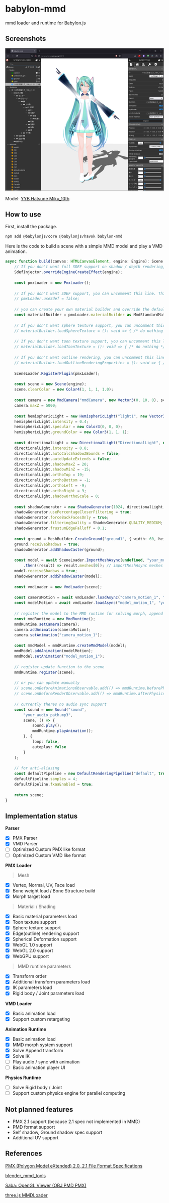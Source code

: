 # babylon-mmd

mmd loader and runtime for Babylon.js

## Screenshots

![screenshot](./docs/fig1.png)

Model: [YYB Hatsune Miku_10th](https://www.deviantart.com/sanmuyyb/art/YYB-Hatsune-Miku-10th-DL-702119716)

## How to use

First, install the package.
```bash
npm add @babylonjs/core @babylonjs/havok babylon-mmd
```

Here is the code to build a scene with a simple MMD model and play a VMD animation.
```typescript
async function build(canvas: HTMLCanvasElement, engine: Engine): Scene {
    // If you don't want full SDEF support on shadow / depth rendering, you can comment out this line as well. While using SDEF can provide similar results to MMD, it comes with a higher cost.
    SdefInjector.overrideEngineCreateEffect(engine);

    const pmxLoader = new PmxLoader();

    // If you don't want SDEF support, you can uncomment this line. This can save some performance.
    // pmxLoader.useSdef = false;
    
    // you can create your own material builder and override the default one for custom shading
    const materialBuilder = pmxLoader.materialBuilder as MmdStandardMaterialBuilder;

    // If you don't want sphere texture support, you can uncomment this line. This can save some performance.
    // materialBuilder.loadSphereTexture = (): void => { /* do nothing */ };

    // If you don't want toon texture support, you can uncomment this line. This can save some performance.
    // materialBuilder.loadToonTexture = (): void => { /* do nothing */ };

    // If you don't want outline rendering, you can uncomment this line. This rendering operation can be quite expensive.
    // materialBuilder.loadOutlineRenderingProperties = (): void => { /* do nothing */ };
    
    SceneLoader.RegisterPlugin(pmxLoader);

    const scene = new Scene(engine);
    scene.clearColor = new Color4(1, 1, 1, 1.0);

    const camera = new MmdCamera("mmdCamera", new Vector3(0, 10, 0), scene);
    camera.maxZ = 5000;

    const hemisphericLight = new HemisphericLight("light1", new Vector3(0, 1, 0), scene);
    hemisphericLight.intensity = 0.4;
    hemisphericLight.specular = new Color3(0, 0, 0);
    hemisphericLight.groundColor = new Color3(1, 1, 1);

    const directionalLight = new DirectionalLight("DirectionalLight", new Vector3(0.5, -1, 1), scene);
    directionalLight.intensity = 0.8;
    directionalLight.autoCalcShadowZBounds = false;
    directionalLight.autoUpdateExtends = false;
    directionalLight.shadowMaxZ = 20;
    directionalLight.shadowMinZ = -15;
    directionalLight.orthoTop = 19;
    directionalLight.orthoBottom = -1;
    directionalLight.orthoLeft = -9;
    directionalLight.orthoRight = 9;
    directionalLight.shadowOrthoScale = 0;

    const shadowGenerator = new ShadowGenerator(1024, directionalLight, true, camera);
    shadowGenerator.usePercentageCloserFiltering = true;
    shadowGenerator.forceBackFacesOnly = true;
    shadowGenerator.filteringQuality = ShadowGenerator.QUALITY_MEDIUM;
    shadowGenerator.frustumEdgeFalloff = 0.1;
    
    const ground = MeshBuilder.CreateGround("ground1", { width: 60, height: 60, subdivisions: 2, updatable: false }, scene);
    ground.receiveShadows = true;
    shadowGenerator.addShadowCaster(ground);

    const model = await SceneLoader.ImportMeshAsync(undefined, "your_model_path.pmx", undefined, scene)
        .then((result) => result.meshes[0]); // importMeshAsync meshes always have length 1
    model.receiveShadows = true;
    shadowGenerator.addShadowCaster(model);
    
    const vmdLoader = new VmdLoader(scene);

    const cameraMotion = await vmdLoader.loadAsync("camera_motion_1", "your_camera_motion_path.vmd");
    const modelMotion = await vmdLoader.loadAsync("model_motion_1", "your_model_motion_path.vmd");

    // register the model to the MMD runtime for solving morph, append transform, IK, animation.
    const mmdRuntime = new MmdRuntime();
    mmdRuntime.setCamera(camera);
    camera.addAnimation(cameraMotion);
    camera.setAnimation("camera_motion_1");

    const mmdModel = mmdRuntime.createMmdModel(model);
    mmdModel.addAnimation(modelMotion);
    mmdModel.setAnimation("model_motion_1");

    // register update function to the scene
    mmdRuntime.register(scene);
    
    // or you can update manually
    // scene.onBeforeAnimationsObservable.add(() => mmdRuntime.beforePhysics());
    // scene.onBeforeRenderObservable.add(() => mmdRuntime.afterPhysics());

    // currently theres no audio sync support
    const sound = new Sound("sound",
        "your_audio_path.mp3",
        scene, () => {
            sound.play();
            mmdRuntime.playAnimation();
        }, {
            loop: false,
            autoplay: false
        }
    );

    // for anti-aliasing
    const defaultPipeline = new DefaultRenderingPipeline("default", true, scene, [camera]);
    defaultPipeline.samples = 4;
    defaultPipeline.fxaaEnabled = true;

    return scene;
}
```

## Implementation status

**Parser**

- [x] PMX Parser
- [x] VMD Parser
- [ ] Optimized Custom PMX like format
- [ ] Optimized Custom VMD like format

**PMX Loader**

> Mesh
- [x] Vertex, Normal, UV, Face load
- [x] Bone weight load / Bone Structure build
- [x] Morph target load

> Material / Shading
- [x] Basic material parameters load
- [x] Toon texture support
- [x] Sphere texture support
- [x] Edge(outline) rendering support
- [x] Spherical Deformation support
- [x] WebGL 1.0 support
- [x] WebGL 2.0 support
- [x] WebGPU support

> MMD runtime parameters
- [x] Transform order
- [x] Additional transform parameters load
- [x] IK parameters load
- [x] Rigid body / Joint parameters load

**VMD Loader**

- [x] Basic animation load
- [x] Support custom retargeting

**Animation Runtime**

- [x] Basic animation load
- [x] MMD morph system support
- [x] Solve Append transform
- [x] Solve IK
- [ ] Play audio / sync with animation
- [ ] Basic animation player UI

**Physics Runtime**

- [ ] Solve Rigid body / Joint
- [ ] Support custom physics engine for parallel computing

## Not planned features

- PMX 2.1 support (because 2.1 spec not implemented in MMD)
- PMD format support
- Self shadow, Ground shadow spec support
- Additional UV support

## References

[PMX (Polygon Model eXtended) 2.0, 2.1 File Format Specifications](https://gist.github.com/felixjones/f8a06bd48f9da9a4539f)

[blender_mmd_tools](https://github.com/powroupi/blender_mmd_tools)

[Saba: OpenGL Viewer (OBJ PMD PMX)](https://github.com/benikabocha/saba)

[three.js MMDLoader](https://threejs.org/docs/#examples/en/loaders/MMDLoader)
